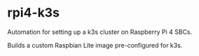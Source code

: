 # rpi4-k3s
Automation for setting up a k3s cluster on Raspberry Pi 4 SBCs.

Builds a custom Raspbian Lite image pre-configured for k3s.
